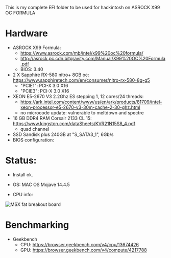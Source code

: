    This is my complete EFI folder to be used for hackintosh on ASROCK X99 OC FORMULA
   
# Hardware   
   * ASROCK X99 Formula: 
      * https://www.asrock.com/mb/intel/x99%20oc%20formula/
      * http://asrock.pc.cdn.bitgravity.com/Manual/X99%20OC%20Formula.pdf
      * BIOS: 3.40
   * 2 X Sapphire RX-580 nitro+ 8GB oc: https://www.sapphiretech.com/en/consumer/nitro-rx-580-8g-g5
      * "PCIE1": PCI-X 3.0 X16 
      * "PCIE3": PCI-X 3.0 X16 
   * XEON E5-2670 V3 2.2Ghz ES stepping 1, 12 cores/24 threads:               
      * https://ark.intel.com/content/www/us/en/ark/products/81709/intel-xeon-processor-e5-2670-v3-30m-cache-2-30-ghz.html
      * no microcode update: vulnerable to meltdown and spectre
   * 16 GB DDR4 RAM Corsair 2133 CL 15: https://www.kingston.com/dataSheets/KVR21N15S8_4.pdf
      * quad channel
   * SSD Sandisk plus 240GB at "S_SATA3_1", 6Gb/s
   * BIOS configuration:
   
# Status:
   * Install ok. 
   
   * OS: MAC OS Mojave 14.4.5
   * CPU info: <p align="center">
  <img src="https://github.com/rogeriomm/hackintosh-xeon-asrock_x99_formula-sapphire_rx580_nitro_8g/blob/master/images/screenshot_xeon.jpg?raw=true" alt="MSX fat breakout board"/>
</p>

# Benchmarking
   * Geekbench
      * CPU: https://browser.geekbench.com/v4/cpu/13674426
      * GPU: https://browser.geekbench.com/v4/compute/4217788
   
